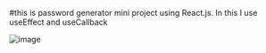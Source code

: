 #this is password generator mini project using React.js. In this I use useEffect and useCallback


![image](https://github.com/deval274/passwordgenerator-using-React.js/assets/108268770/748d5138-ae3d-4f33-a975-c0cbb687e3da)
